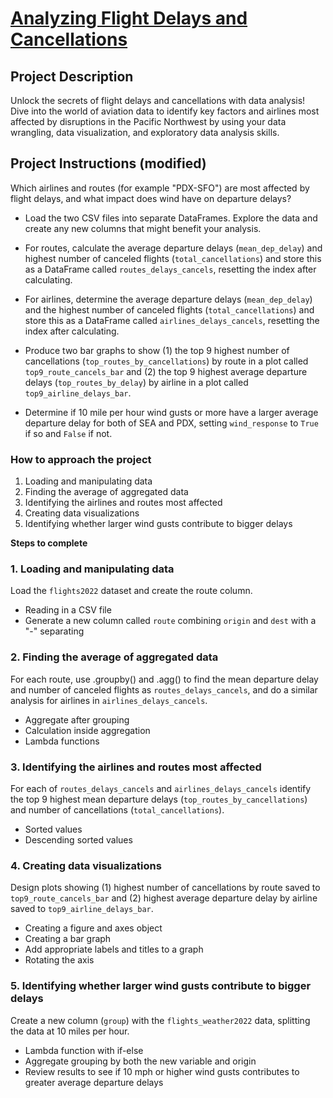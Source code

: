 # [Analyzing Flight Delays and Cancellations](https://projects.datacamp.com/projects/1962)

## Project Description
Unlock the secrets of flight delays and cancellations with data analysis! Dive into the world of aviation data to identify key factors and airlines most affected by disruptions in the Pacific Northwest by using your data wrangling, data visualization, and exploratory data analysis skills.


## Project Instructions (modified)
Which airlines and routes (for example "PDX-SFO") are most affected by flight delays, and what impact does wind have on departure delays?

- Load the two CSV files into separate DataFrames. Explore the data and create any new columns that might benefit your analysis.
- For routes, calculate the average departure delays (`mean_dep_delay`) and highest number of canceled flights (`total_cancellations`) and store this as a DataFrame called `routes_delays_cancels`, resetting the index after calculating.
- For airlines, determine the average departure delays (`mean_dep_delay`) and the highest number of canceled flights (`total_cancellations`) and store this as a DataFrame called `airlines_delays_cancels`, resetting the index after calculating.

- Produce two bar graphs to show (1) the top 9 highest number of cancellations (`top_routes_by_cancellations`) by route in a plot called `top9_route_cancels_bar` and (2) the top 9 highest average departure delays (`top_routes_by_delay`) by airline in a plot called `top9_airline_delays_bar`.

- Determine if 10 mile per hour wind gusts or more have a larger average departure delay for both of SEA and PDX, setting `wind_response` to `True` if so and `False` if not.


### How to approach the project
1. Loading and manipulating data
2. Finding the average of aggregated data
3. Identifying the airlines and routes most affected
4. Creating data visualizations
5. Identifying whether larger wind gusts contribute to bigger delays

**Steps to complete**

### 1. Loading and manipulating data
Load the `flights2022` dataset and create the route column.
- Reading in a CSV file
- Generate a new column called `route` combining `origin` and `dest` with a "-" separating

### 2. Finding the average of aggregated data
For each route, use .groupby() and .agg() to find the mean departure delay and number of canceled flights as `routes_delays_cancels`, and do a similar analysis for airlines in `airlines_delays_cancels`.

- Aggregate after grouping
- Calculation inside aggregation
- Lambda functions

### 3. Identifying the airlines and routes most affected
For each of `routes_delays_cancels` and `airlines_delays_cancels` identify the top 9 highest mean departure delays (`top_routes_by_cancellations`) and number of cancellations (`total_cancellations`).

- Sorted values
- Descending sorted values

### 4. Creating data visualizations
Design plots showing (1) highest number of cancellations by route saved to `top9_route_cancels_bar` and (2) highest average departure delay by airline  saved to `top9_airline_delays_bar`.

- Creating a figure and axes object
- Creating a bar graph
- Add appropriate labels and titles to a graph
- Rotating the axis

### 5. Identifying whether larger wind gusts contribute to bigger delays
Create a new column (`group`) with the `flights_weather2022` data, splitting the data at 10 miles per hour.

- Lambda function with if-else
- Aggregate grouping by both the new variable and origin
- Review results to see if 10 mph or higher wind gusts contributes to greater average departure delays
